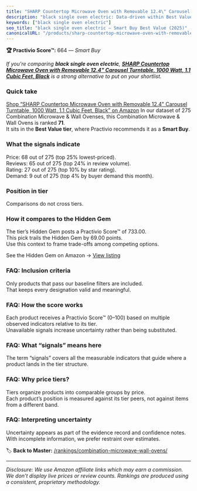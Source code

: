 ```yaml
---
title: "SHARP Countertop Microwave Oven with Removable 12.4\" Carousel Turntable, 1000 Watt, 1.1 Cubic Feet, Black"
description: "black single oven electric: Data-driven within Best Value ranking using the Practivio Score™. Positioned by quality, value, demand, findability, momentum."
keywords: ["black single oven electric"]
seo_title: "black single oven electric — Smart Buy Best Value (2025)"
canonicalURL: "/products/sharp-countertop-microwave-oven-with-removable-124-carousel-turntable-1000-watt-11-cubic-feet-black-B0CNQ9LVDZ/"
---
```


**🏆 Practivio Score™:** 664 — _Smart Buy_


*If you're comparing **black single oven electric**, **[SHARP Countertop Microwave Oven with Removable 12.4" Carousel Turntable, 1000 Watt, 1.1 Cubic Feet, Black](https://www.amazon.com/dp/B0CNQ9LVDZ?tag=practivio-20)** is a strong alternative to put on your shortlist.*
### Quick take
[Shop “SHARP Countertop Microwave Oven with Removable 12.4" Carousel Turntable, 1000 Watt, 1.1 Cubic Feet, Black” on Amazon](https://www.amazon.com/dp/B0CNQ9LVDZ?tag=practivio-20)
In our dataset of 275 Combination Microwave & Wall Ovenses, this Combination Microwave & Wall Ovens is ranked **71**.  
It sits in the **Best Value tier**, where Practivio recommends it as a **Smart Buy**.

### What the signals indicate
Price: 68 out of 275 (top 25% lowest-priced).  
Reviews: 65 out of 275 (top 24% in review volume).  
Rating: 27 out of 275 (top 10% by star rating).  
Demand: 9 out of 275 (top 4% by buyer demand this month).

### Position in tier
Comparisons do not cross tiers.

### How it compares to the Hidden Gem
The tier’s Hidden Gem posts a Practivio Score™ of 733.00.  
This pick trails the Hidden Gem by 69.00 points.  
Use this context to frame trade-offs among competing options.  

See the Hidden Gem on Amazon → [View listing](https://www.amazon.com/dp/B0DY11H2PJ?tag=practivio-20)

### FAQ: Inclusion criteria
Only products that pass our baseline filters are included.  
That keeps every designation valid and meaningful.

### FAQ: How the score works
Each product receives a Practivio Score™ (0–100) based on multiple observed indicators relative to its tier.  
Unavailable signals increase uncertainty rather than being substituted.

### FAQ: What “signals” means here
The term “signals” covers all the measurable indicators that guide where a product lands in the tier structure.

### FAQ: Why price tiers?
Tiers organize products into comparable groups by price.  
Each product’s position is measured against its tier peers, not against items from a different band.

### FAQ: Interpreting uncertainty
Uncertainty appears as part of the evidence record and confidence notes.  
With incomplete information, we prefer restraint over estimates.


🏷️ **Back to Master:** [/rankings/combination-microwave-wall-ovens/](/rankings/combination-microwave-wall-ovens/)

---
_Disclosure: We use Amazon affiliate links which may earn a commission. We don’t display live prices or review counts. Rankings are produced using a consistent, proprietary methodology._
